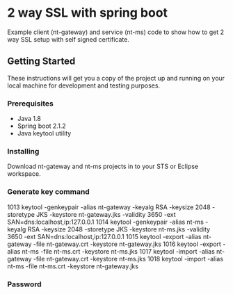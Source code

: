 # 2 way SSL with spring boot

Example client (nt-gateway) and service (nt-ms) code to show how to get 2 way SSL setup with self signed certificate.

## Getting Started

These instructions will get you a copy of the project up and running on your local machine for development and testing purposes. 

### Prerequisites

* Java 1.8
* Spring boot 2.1.2
* Java keytool utility


### Installing

Download nt-gateway and nt-ms projects in to your STS or Eclipse workspace. 

### Generate key command

1013  keytool -genkeypair -alias nt-gateway -keyalg RSA -keysize 2048 -storetype JKS -keystore nt-gateway.jks -validity 3650 -ext SAN=dns:localhost,ip:127.0.0.1 
1014  keytool -genkeypair -alias nt-ms -keyalg RSA -keysize 2048 -storetype JKS -keystore nt-ms.jks -validity 3650 -ext SAN=dns:localhost,ip:127.0.0.1
1015  keytool -export -alias nt-gateway -file nt-gateway.crt -keystore nt-gateway.jks
1016  keytool -export -alias nt-ms -file nt-ms.crt -keystore nt-ms.jks
1017  keytool -import -alias nt-gateway -file nt-gateway.crt -keystore nt-ms.jks
1018  keytool -import -alias nt-ms -file nt-ms.crt -keystore nt-gateway.jks

### Password

